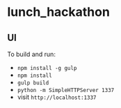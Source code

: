 # lunch_hackathon

## UI

To build and run:

- `npm install -g gulp`
- `npm install`
- `gulp build`
- `python -m SimpleHTTPServer 1337`
- visit `http://localhost:1337`
